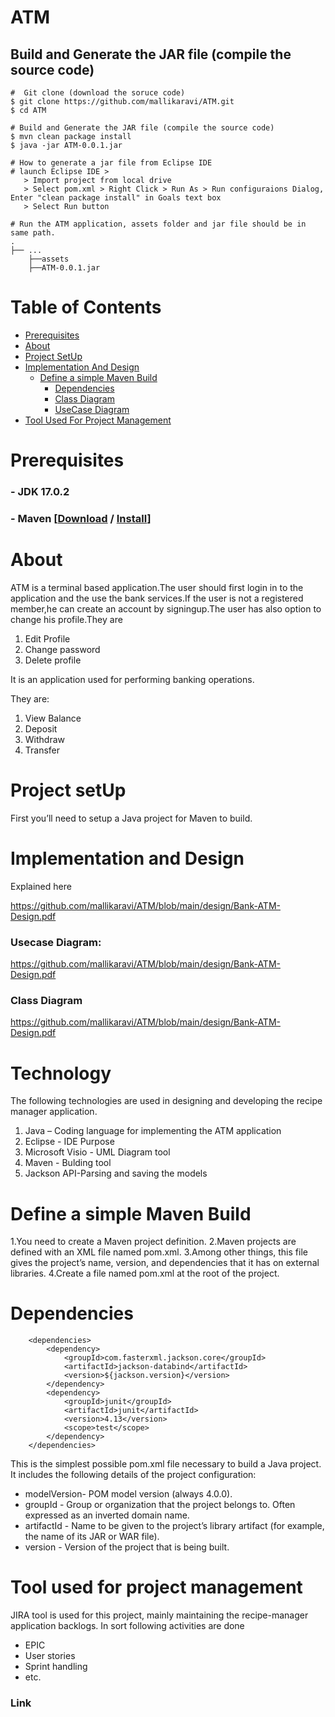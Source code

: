 # ATM

## Build and Generate the JAR file (compile the source code)
```
#  Git clone (download the soruce code)
$ git clone https://github.com/mallikaravi/ATM.git
$ cd ATM

# Build and Generate the JAR file (compile the source code)
$ mvn clean package install 
$ java -jar ATM-0.0.1.jar  

# How to generate a jar file from Eclipse IDE
# launch Eclipse IDE >
   > Import project from local drive
   > Select pom.xml > Right Click > Run As > Run configuraions Dialog, Enter "clean package install" in Goals text box 
   > Select Run button

# Run the ATM application, assets folder and jar file should be in same path.
.
├── ...
    ├──assets
    ├──ATM-0.0.1.jar
```
# Table of Contents
<!--ts-->
   * [Prerequisites](#prerequisites)
   * [About](#about)
   * [Project SetUp](#project-setup)
   * [Implementation And Design](#implementation-and-design)
      * [Define a simple Maven Build](#define-a-simple-maven-build)
        * [Dependencies](#dependencies)
        * [Class Diagram](#class-diagram)
        * [UseCase Diagram](#usecase-diagram)
   *  [Tool Used For Project Management](#tool-used-for-project-management)

        
<!--te-->


Prerequisites
============
### - JDK 17.0.2
### - Maven [[Download](https://maven.apache.org/download.cgi) / [Install](https://maven.apache.org/install.html)]



About
============
ATM is a terminal based application.The user should first login in to the application and the use the bank services.If the user is not a registered member,he can create an account by signingup.The user has also option to change his profile.They are


1. Edit Profile
2. Change password
3. Delete profile

It is an application used for performing banking operations.

They are:

1. View Balance
2. Deposit
3. Withdraw
4. Transfer

Project setUp
============
First you’ll need to setup a Java project for Maven to build. 

Implementation and Design
============
Explained here 

https://github.com/mallikaravi/ATM/blob/main/design/Bank-ATM-Design.pdf

### Usecase Diagram: 

https://github.com/mallikaravi/ATM/blob/main/design/Bank-ATM-Design.pdf

### Class Diagram 

https://github.com/mallikaravi/ATM/blob/main/design/Bank-ATM-Design.pdf

Technology
============
The following technologies are used in designing and developing the recipe manager application.

1. Java – Coding language for implementing the ATM application
2. Eclipse - IDE Purpose 
3. Microsoft Visio - UML Diagram tool
4. Maven - Bulding tool
5. Jackson API-Parsing and saving the models

Define a simple Maven Build
============
1.You need to create a Maven project definition.
2.Maven projects are defined with an XML file named pom.xml.
3.Among other things, this file gives the project’s name, version, and dependencies that it has on external libraries.
4.Create a file named pom.xml at the root of the project.

 Dependencies
============

```
	<dependencies>
		<dependency>
			<groupId>com.fasterxml.jackson.core</groupId>
			<artifactId>jackson-databind</artifactId>
			<version>${jackson.version}</version>
		</dependency>
		<dependency>
			<groupId>junit</groupId>
			<artifactId>junit</artifactId>
			<version>4.13</version>
			<scope>test</scope>
		</dependency>
	</dependencies>
```

This is the simplest possible pom.xml file necessary to build a Java project. It includes the following details of the project configuration:

*  modelVersion- POM model version (always 4.0.0).
*  groupId -  Group or organization that the project belongs to. Often expressed as an inverted domain name.
*  artifactId - Name to be given to the project’s library artifact (for example, the name of its JAR or WAR file).
*  version  -  Version of the project that is being built.

Tool used for project management
============
JIRA tool is used for this project, mainly maintaining the recipe-manager application backlogs. In sort following activities are done
- EPIC
- User stories
- Sprint handling
- etc.

### Link 





